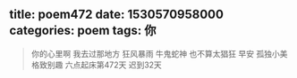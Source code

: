 title: poem472
date: 1530570958000
categories: poem
tags: 你
---
> 你的心里啊
我去过那地方
狂风暴雨
牛鬼蛇神
也不算太猖狂
早安
孤独小美
格致别趣
六点起床第472天 迟到32天